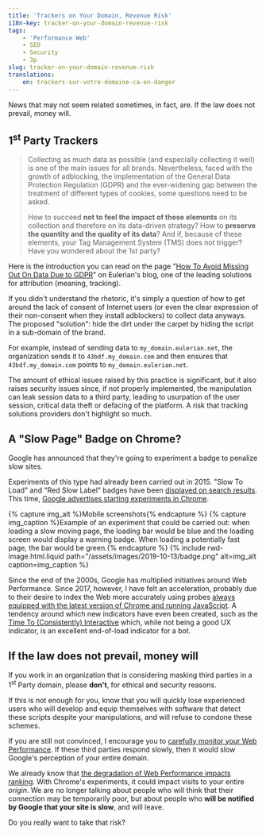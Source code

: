 ```yaml
---
title: 'Trackers on Your Domain, Revenue Risk'
i18n-key: tracker-on-your-domain-revenue-risk
tags:
    - 'Performance Web'
    - SEO
    - Security
    - 3p
slug: tracker-on-your-domain-revenue-risk
translations:
    en: trackers-sur-votre-domaine-ca-en-danger
---
```


News that may not seem related sometimes, in fact, are. If the law does not prevail, money will.

## 1<sup>st</sup> Party Trackers

> Collecting as much data as possible (and especially collecting it well) is one of the main issues for all brands. Nevertheless, faced with the growth of adblocking, the implementation of the General Data Protection Regulation (GDPR) and the ever-widening gap between the treatment of different types of cookies, some questions need to be asked.
>
> How to succeed **not to feel the impact of these elements** on its collection and therefore on its data-driven strategy? How to **preserve the quantity and the quality of its data**? And if, because of these elements, your Tag Management System (TMS) does not trigger? Have you wondered about the 1st party?

Here is the introduction you can read on the page "[How To Avoid Missing Out On Data Due to GDPR](https://www.eulerian.com/en/blog/tricks/avoid-missing-data-due-to-gdpr/)" on Eulerian's blog, one of the leading solutions for attribution (meaning, tracking).

If you didn't understand the rhetoric, it's simply a question of how to get around the lack of consent of Internet users (or even the clear expression of their non-consent when they install adblockers) to collect data anyways. The proposed "solution": hide the dirt under the carpet by hiding the script in a sub-domain of the brand.

For example, instead of sending data to `my_domain.eulerian.net`, the organization sends it to `43bdf.my_domain.com` and then ensures that `43bdf.my_domain.com` points to `my_domain.eulerian.net`.

The amount of ethical issues raised by this practice is significant, but it also raises security issues since, if not properly implemented, the manipulation can leak session data to a third party, leading to usurpation of the user session, critical data theft or defacing of the platform. A risk that tracking solutions providers don't highlight so much.

## A "Slow Page" Badge on Chrome?

Google has announced that they're going to experiment a badge to penalize slow sites.

Experiments of this type had already been carried out in 2015. "<span lang="en">Slow To Load</span>" and "<span lang="en">Red Slow Label</span>" badges have been [displayed on search results](http://www.redslowlabel.com/). This time, [Google advertises starting experiments in Chrome](https://blog.chromium.org/2019/11/moving-towards-faster-web.html).

{% capture img_alt %}Mobile screenshots{% endcapture %} {% capture img_caption %}Example of an experiment that could be carried out: when loading a slow moving page, the loading bar would be blue and the loading screen would display a warning badge. When loading a potentially fast page, the bar would be green.{% endcapture %} {% include rwd-image.html.liquid
path="/assets/images/2019-10-13/badge.png"
alt=img_alt
caption=img_caption
%}

Since the end of the 2000s, Google has multiplied initiatives around Web Performance. Since 2017, however, I have felt an acceleration, probably due to their desire to index the Web more accurately using probes [always equipped with the latest version of Chrome and running JavaScript](https://webmasters.googleblog.com/2019/05/the-new-evergreen-googlebot.html). A tendency around which new indicators have even been created, such as the [Time To (Consistently) Interactive](/notes/2019-05-measuring-interactivity-time-to-interactive/) which, while not being a good UX indicator, is an excellent end-of-load indicator for a bot.

## If the law does not prevail, money will

If you work in an organization that is considering masking third parties in a 1<sup>st</sup> Party domain, please **don't**, for ethical and security reasons.

If this is not enough for you, know that you will quickly lose experienced users who will develop and equip themselves with software that detect these scripts despite your manipulations, and will refuse to condone these schemes.

If you are still not convinced, I encourage you to [carefully monitor your Web Performance](https://www.dareboost.com/en/). If these third parties respond slowly, then it would slow Google's perception of your entire domain.

We already know that [the degradation of Web Performance impacts ranking](https://blog.dareboost.com/fr/2018/01/google-speed-update-vitesse-ranking/). With Chrome's experiments, it could impact visits to your entire _origin_. We are no longer talking about people who will think that their connection may be temporarily poor, but about people who **will be notified by Google that your site is slow**, and will leave.

Do you really want to take that risk?
